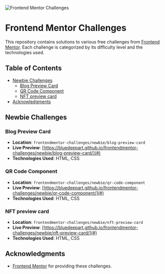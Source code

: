 ![Frontend Mentor Challenges](https://www.frontendmentor.io/static/images/logo-desktop.svg) 

# Frontend Mentor Challenges

This repository contains solutions to various free challenges from [Frontend Mentor](https://www.frontendmentor.io/home/my-challenges). Each challenge is categorized by its difficulty level and the technologies used.

## Table of Contents
- [Newbie Challenges](#newbie-challenges)
  - [Blog Preview Card](#blog-preview-card)
  - [QR Code Component](#qr-code-component)
  - [NFT preview card](#nft-preview-card)
- [Acknowledgments](#acknowledgments)

## Newbie Challenges

### Blog Preview Card
- **Location**: `frontendmentor-challenges/newbie/blog-preview-card`
- **Live Preview**: [https://bluedeepart.github.io/frontendmentor-challenges/newbie/blog-preview-card/](#)
- **Technologies Used**: HTML, CSS

### QR Code Component
- **Location**: `frontendmentor-challenges/newbie/qr-code-component`
- **Live Preview**: [https://bluedeepart.github.io/frontendmentor-challenges/newbie/qr-code-component/](#)
- **Technologies Used**: HTML, CSS

### NFT preview card
- **Location**: `frontendmentor-challenges/newbie/nft-preview-card`
- **Live Preview**: [https://bluedeepart.github.io/frontendmentor-challenges/newbie/nft-preview-card/](#)
- **Technologies Used**: HTML, CSS

## Acknowledgments
- [Frontend Mentor](https://www.frontendmentor.io/) for providing these challenges.
